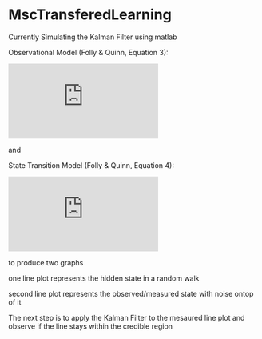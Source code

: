 # MscTransferedLearning

Currently Simulating the Kalman Filter using matlab

Observational Model (Folly & Quinn, Equation 3):

![observation model|f(x_{i}|z_{i}) = N(Hz_{i},\Sigma_{x})](https://latex.codecogs.com/gif.latex?f%28x_%7Bi%7D%7Cz_%7Bi%7D%29%20%3D%20N%28Hz_%7Bi%7D%2C%5CSigma_%7Bx%7D%29)

and

State Transition Model (Folly & Quinn, Equation 4):

![state transition model|f(z_{i+1}|z_{i}) = N(Az_{i},\Sigma_{z})](https://latex.codecogs.com/gif.latex?f%28z_%7Bi&plus;1%7D%7Cz_%7Bi%7D%29%20%3D%20N%28Az_%7Bi%7D%2C%5CSigma_%7Bz%7D%29)

to produce two graphs

one line plot represents the hidden state in a random walk

second line plot represents the observed/measured state with noise ontop of it

The next step is to apply the Kalman Filter to the mesaured line plot and observe if the line stays within the credible region

